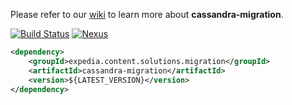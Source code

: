 Please refer to our [wiki](https://ewegithub.sb.karmalab.net/ContentSolutions/cassandra-migration/wiki) to learn more about **cassandra-migration**.

[![Build Status](https://jenkins.karmalab.net/jenkins/view/CS/view/PLATFORM/view/CASSANDRA-MIGRATION/view/DEVELOP/job/Cassandra-Migration.DEV_LANE.build/badge/icon)](https://jenkins.karmalab.net/jenkins/view/CS/view/PLATFORM/view/CASSANDRA-MIGRATION/view/DEVELOP)
[![Nexus](https://img.shields.io/badge/release-0.4-brightgreen.svg)](http://nexus.sb.karmalab.net/nexus/content/repositories/cs-releases/expedia/content/solutions/migration/cassandra-migration//0.4/)

```xml
<dependency>
    <groupId>expedia.content.solutions.migration</groupId>
    <artifactId>cassandra-migration</artifactId>
    <version>${LATEST_VERSION}</version>
</dependency>
```



 
